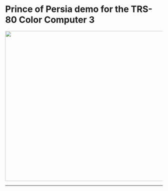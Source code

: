 # Prince of Persia demo for the TRS-80 Color Computer 3

<div>
    <p align="center">
        <img src="./images/PoP.gif" width="720" height="480">
    </p>
</div>

<hr>


